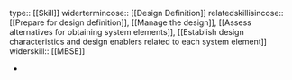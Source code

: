 type:: [[Skill]]
widertermincose:: [[Design Definition]]
relatedskillisincose:: [[Prepare for design definition]], [[Manage the design]], [[Assess alternatives for obtaining system elements]], [[Establish design characteristics and design enablers related to each system element]]
widerskill:: [[MBSE]]

-